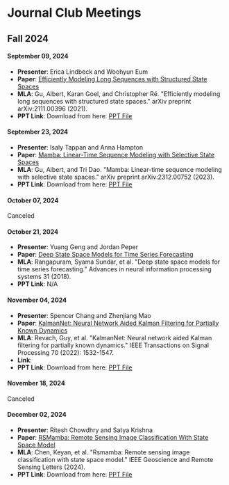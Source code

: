 # Journal Club Meetings

## Fall 2024

#### September 09, 2024
- **Presenter**: Erica Lindbeck and	Woohyun Eum
- **Paper**: [Efficiently Modeling Long Sequences with Structured State Spaces](https://arxiv.org/pdf/2111.00396)
- **MLA**: Gu, Albert, Karan Goel, and Christopher Ré. "Efficiently modeling long sequences with structured state spaces." arXiv preprint arXiv:2111.00396 (2021).
- **PPT Link**: Download from here: [PPT File](presentations/2024_Fall_JC_Erica_Woohyun_S4.pptx)

#### September 23, 2024
- **Presenter**: Isaly Tappan and Anna Hampton
- **Paper**: [Mamba: Linear-Time Sequence Modeling with Selective State Spaces](https://arxiv.org/abs/2312.00752)
- **MLA**: Gu, Albert, and Tri Dao. "Mamba: Linear-time sequence modeling with selective state spaces." arXiv preprint arXiv:2312.00752 (2023).
- **PPT Link**: Download from here: [PPT File](presentations/2024_Fall_JC_Anna_Isaly.pptx)

#### October 07, 2024
Canceled

#### October 21, 2024
- **Presenter**: Yuang Geng and	Jordan Peper
- **Paper**: [Deep State Space Models for Time Series Forecasting](https://proceedings.neurips.cc/paper/2018/hash/5cf68969fb67aa6082363a6d4e6468e2-Abstract.html)
- **MLA**: Rangapuram, Syama Sundar, et al. "Deep state space models for time series forecasting." Advances in neural information processing systems 31 (2018).
- **PPT Link**: N/A

#### November 04, 2024
- **Presenter**: Spencer Chang and Zhenjiang Mao
- **Paper**: [KalmanNet: Neural Network Aided Kalman Filtering for Partially Known Dynamics](https://ieeexplore.ieee.org/document/9733186)
- **MLA**: Revach, Guy, et al. "KalmanNet: Neural network aided Kalman filtering for partially known dynamics." IEEE Transactions on Signal Processing 70 (2022): 1532-1547.
- **Link**:
- **PPT Link**: Download from here: [PPT File](presentations/2024_Fall_JC_Spencer_Zhenjiang.pptx)

#### November 18, 2024
Canceled

#### December 02, 2024
- **Presenter**: Ritesh Chowdhry and Satya Krishna
- **Paper**: [RSMamba: Remote Sensing Image Classification With State Space Model](https://ieeexplore.ieee.org/document/10542538)
- **MLA**: Chen, Keyan, et al. "Rsmamba: Remote sensing image classification with state space model." IEEE Geoscience and Remote Sensing Letters (2024).
- **PPT Link**: Download from here: [PPT File](presentations/2024_Fall_JC_Ritesh_Krishna.pptx)
